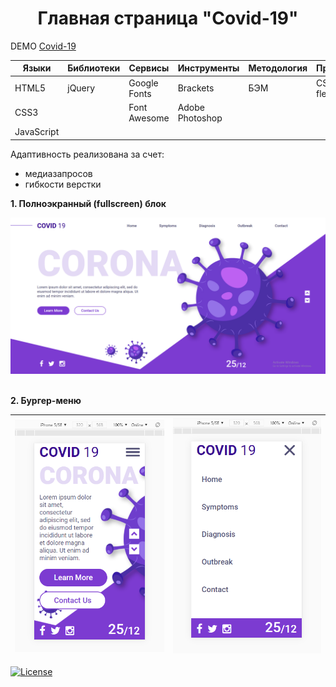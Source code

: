 <h1 align="center">Главная страница "Сovid-19"</h1>

DEMO [Сovid-19](https://zena86.github.io/covid-19/)

Языки     | Библиотеки |Сервисы     | Инструменты   |Методология|Прочие     |
----------|------------|------------|---------------|-----------|-----------|
HTML5     |jQuery      |Google Fonts|Brackets       |БЭМ        |CSS flexbox|
CSS3      |            |Font Awesome|Adobe Photoshop|           |           |
JavaScript|            |            |               |           |           |

Адаптивность реализована за счет:
* медиазапросов
* гибкости верстки

**1. Полноэкранный (fullscreen) блок**

![Screenshort 1](/images/imgreadme/screen-main.png)
&nbsp;

**2. Бургер-меню**

![Screenshort 1](/images/imgreadme/screen-mobile1.png)|![Screenshort 1](/images/imgreadme/screen-mobile2.png)
------------------------------------------------------|------------------------------------------------------


[![License](https://img.shields.io/badge/License-Apache%202.0-blue.svg)](https://opensource.org/licenses/Apache-2.0)